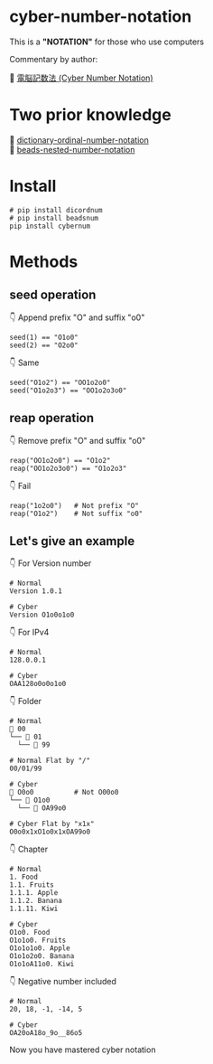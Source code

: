 # cyber-number-notation

This is a **"NOTATION"** for those who use computers  

Commentary by author:  

📖 [電脳記数法 (Cyber Number Notation)](https://crieit.net/posts/Cyber-Number-Notation)  

# Two prior knowledge

📖 [dictionary-ordinal-number-notation](https://github.com/muzudho/dictionary-ordinal-number-notation)  
📖 [beads-nested-number-notation](https://github.com/muzudho/beads-nested-number-notation)  

# Install

```shell
# pip install dicordnum
# pip install beadsnum
pip install cybernum
```

# Methods

## seed operation

👇 Append prefix "O" and suffix "o0"  

```plaintext
seed(1) == "O1o0"
seed(2) == "O2o0"
```

👇 Same  

```plaintext
seed("O1o2") == "OO1o2o0"
seed("O1o2o3") == "OO1o2o3o0"
```

## reap operation

👇 Remove prefix "O" and suffix "o0"  

```plaintext
reap("OO1o2o0") == "O1o2"
reap("OO1o2o3o0") == "O1o2o3"
```

👇 Fail  

```plaintext
reap("1o2o0")   # Not prefix "O"
reap("O1o2")    # Not suffix "o0"
```

## Let's give an example

👇 For Version number  

```plaintext
# Normal
Version 1.0.1

# Cyber
Version O1o0o1o0
```

👇 For IPv4  

```plaintext
# Normal
128.0.0.1

# Cyber
OAA128o0o0o1o0
```

👇 Folder

```plaintext
# Normal
📂 00
└── 📂 01
  └── 📂 99

# Normal Flat by "/"
00/01/99

# Cyber
📂 O0o0          # Not O00o0
└── 📂 O1o0
  └── 📂 OA99o0

# Cyber Flat by "x1x"
O0o0x1xO1o0x1xOA99o0
```

👇 Chapter

```plaintext
# Normal
1. Food
1.1. Fruits
1.1.1. Apple
1.1.2. Banana
1.1.11. Kiwi

# Cyber
O1o0. Food
O1o1o0. Fruits
O1o1o1o0. Apple
O1o1o2o0. Banana
O1o1oA11o0. Kiwi
```

👇 Negative number included  

```plaintext
# Normal
20, 18, -1, -14, 5

# Cyber
OA20oA18o_9o__86o5
```

Now you have mastered cyber notation  
